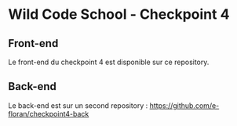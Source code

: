 # Wild Code School - Checkpoint 4

## Front-end

Le front-end du checkpoint 4 est disponible sur ce repository.

## Back-end

Le back-end est sur un second repository : https://github.com/e-floran/checkpoint4-back
